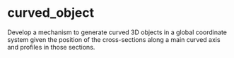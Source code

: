 # curved_object
Develop a mechanism to generate curved 3D objects in a global coordinate system given the position of the cross-sections along a main curved axis and profiles in those sections.
